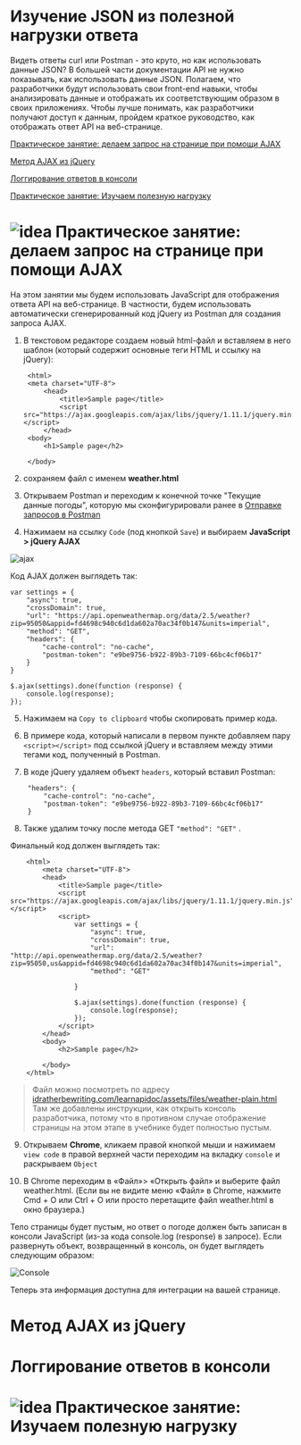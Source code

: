 # Изучение JSON из полезной нагрузки ответа

Видеть ответы curl или Postman - это круто, но как использовать данные JSON? В большей части документации API не нужно показывать, как использовать данные JSON. Полагаем, что разработчики будут использовать свои front-end навыки, чтобы анализировать данные и отображать их соответствующим образом в своих приложениях. Чтобы лучше понимать, как разработчики получают доступ к данным, пройдем краткое руководство, как отображать ответ API на веб-странице.

[Практическое занятие: делаем запрос на странице при помощи AJAX](#ajaxRequest)

[Метод AJAX из jQuery](#jquery)

[Логгирование ответов в консоли](#logging)

[Практическое занятие: Изучаем полезную нагрузку](#payload)

<a name="ajaxRequest"></a>
# ![idea](https://github.com/Starkovden/Documenting_APIs/blob/master/1.%20Introduction%20to%20REST%20APIs/pics/1.jpg?raw=true) Практическое занятие: делаем запрос на странице при помощи AJAX

На этом занятии мы будем использовать JavaScript для отображения ответа API на веб-странице. В частности, будем использовать  автоматически сгенерированный код jQuery из Postman для создания запроса AJAX.

1. В текстовом редакторе создаем новый html-файл и вставляем в него шаблон (который содержит основные теги HTML и ссылку на jQuery):

        <html>
        <meta charset="UTF-8">
            <head>
                <title>Sample page</title>
                <script src="https://ajax.googleapis.com/ajax/libs/jquery/1.11.1/jquery.min.js"></script>
            </head>
        <body>
            <h1>Sample page</h2>

        </body>
    </html>

2. сохраняем файл с именем **weather.html**

3. Открываем Postman и переходим к конечной точке "Текущие данные погоды", которую мы сконфигурировали ранее в [Отправке запросов в Postman](https://github.com/Starkovden/Documenting_APIs/blob/master/2.%20Using%20an%20API%20like%20a%20developer/2.3.%20Submit%20requests%20through%20Postman.md)

4. Нажимаем на ссылку `Code` (под кнопкой `Save`) и выбираем **JavaScript > jQuery AJAX**

![ajax](https://github.com/Starkovden/Documenting_APIs/blob/master/1.%20Introduction%20to%20REST%20APIs/pics/7.png?raw=true)

Код AJAX должен выглядеть так:

    var settings = {
        "async": true,
        "crossDomain": true,
        "url": "https://api.openweathermap.org/data/2.5/weather?zip=95050&appid=fd4698c940c6d1da602a70ac34f0b147&units=imperial",
        "method": "GET",
        "headers": {
            "cache-control": "no-cache",
            "postman-token": "e9be9756-b922-89b3-7109-66bc4cf06b17"
        }
    }

    $.ajax(settings).done(function (response) {
        console.log(response);
    });

5. Нажимаем на `Copy to clipboard` чтобы скопировать пример кода.

6. В примере кода, который написали в первом пункте добавляем пару `<script></script>` под ссылкой jQuery и вставляем между этими тегами код, полученный в Postman.

7. В коде jQuery удаляем объект `headers`, который вставил Postman:

        "headers": {
            "cache-control": "no-cache",
            "postman-token": "e9be9756-b922-89b3-7109-66bc4cf06b17"
        }   

8. Также удалим точку после метода GET `"method": "GET"` .

Финальный код должен выглядеть так:

        <html>
            <meta charset="UTF-8">
            <head>
                <title>Sample page</title>
                <script src="https://ajax.googleapis.com/ajax/libs/jquery/1.11.1/jquery.min.js"></script>
                <script>
                    var settings = {
                        "async": true,
                        "crossDomain": true,
                        "url": "http://api.openweathermap.org/data/2.5/weather?zip=95050,us&appid=fd4698c940c6d1da602a70ac34f0b147&units=imperial",
                        "method": "GET"

                    }

                    $.ajax(settings).done(function (response) {
                        console.log(response);
                    });
                </script>
            </head>
            <body>
                <h2>Sample page</h2>

            </body>
        </html>

> Файл можно посмотреть по адресу [ idratherbewriting.com/learnapidoc/assets/files/weather-plain.html](https://idratherbewriting.com/learnapidoc/assets/files/weather-plain.html) Там же добавлены инструкции, как открыть консоль разработчика, потому что в противном случае отображение страницы на этом этапе в учебнике будет полностью пустым.

9. Открываем **Chrome**, кликаем правой кнопкой мыши и нажимаем `view code` в правой верхней части переходим на вкладку `console` и раскрываем `Object`

10. В Chrome переходим в «Файл»> «Открыть файл» и выберите файл weather.html. (Если вы не видите меню «Файл» в Chrome, нажмите Cmd + O или Ctrl + O или просто перетащите файл weather.html в окно браузера.)

Тело страницы будет пустым, но ответ о погоде должен быть записан в консоли JavaScript (из-за кода console.log (response) в запросе). Если развернуть объект, возвращенный в консоль, он будет выглядеть следующим образом:

![Console](https://github.com/Starkovden/Documenting_APIs/blob/master/1.%20Introduction%20to%20REST%20APIs/pics/8.png?raw=true)

Теперь эта информация доступна для интеграции на вашей странице.






















<a name="jquery"></a>
# Метод AJAX из jQuery

<a name="logging"></a>
# Логгирование ответов в консоли

<a name="payload"></a>
# ![idea](https://github.com/Starkovden/Documenting_APIs/blob/master/1.%20Introduction%20to%20REST%20APIs/pics/1.jpg?raw=true) Практическое занятие: Изучаем полезную нагрузку
